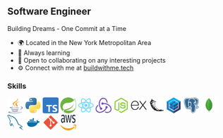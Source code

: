 Software Engineer
-----------------
Building Dreams - One Commit at a Time

* 🌍 Located in the New York Metropolitan Area
* 🧠 Always learning
* 🤝 Open to collaborating on any interesting projects
* ⚙️ Connect with me at [buildwithme.tech](https://buildwithme.tech/)
<!-- * 📫 You can contact me at [tony@buildwithme.tech](mailto:tony@buildwithme.tech) -->

### Skills

<p align="left">
<a href="https://www.java.com/en/" target="_blank" rel="noreferrer"><img src="https://raw.githubusercontent.com/triplegdev/readme-generator/main/public/icons/skills/java-colored.svg" width="36" height="36" alt="Java" /></a>
<a href="https://www.python.org/" target="_blank" rel="noreferrer"><img src="https://raw.githubusercontent.com/triplegdev/readme-generator/main/public/icons/skills/python-colored.svg" width="36" height="36" alt="Python" /></a>
<!-- <a href="https://developer.mozilla.org/en-US/docs/Web/JavaScript" target="_blank" rel="noreferrer"><img src="https://raw.githubusercontent.com/triplegdev/readme-generator/main/public/icons/skills/javascript-colored.svg" width="36" height="36" alt="JavaScript" /></a> -->
<a href="https://www.typescriptlang.org/" target="_blank" rel="noreferrer"><img src="https://raw.githubusercontent.com/triplegdev/readme-generator/main/public/icons/skills/typescript-colored.svg" width="36" height="36" alt="TypeScript" /></a>
<!-- <a href="https://developer.mozilla.org/en-US/docs/Glossary/HTML5" target="_blank" rel="noreferrer"><img src="https://raw.githubusercontent.com/triplegdev/readme-generator/main/public/icons/skills/html5-colored.svg" width="36" height="36" alt="HTML5" /></a>
<a href="https://www.w3.org/TR/CSS/#css" target="_blank" rel="noreferrer"><img src="https://raw.githubusercontent.com/triplegdev/readme-generator/main/public/icons/skills/css3-colored.svg" width="36" height="36" alt="CSS3" /></a> -->
<a href="https://spring.io/" target="_blank" rel="noreferrer"><img src="https://raw.githubusercontent.com/triplegdev/readme-generator/main/public/icons/skills/spring-colored.svg" width="36" height="36" alt="Spring" /></a>
<a href="https://reactjs.org/" target="_blank" rel="noreferrer"><img src="https://raw.githubusercontent.com/triplegdev/readme-generator/main/public/icons/skills/react-colored.svg" width="36" height="36" alt="React" /></a>
<!-- <a href="https://nextjs.org/docs" target="_blank" rel="noreferrer"><img src="https://raw.githubusercontent.com/triplegdev/readme-generator/main/public/icons/skills/nextjs-colored.svg" width="36" height="36" alt="NextJs" /></a> -->
<a href="https://redux.js.org/" target="_blank" rel="noreferrer"><img src="https://raw.githubusercontent.com/triplegdev/readme-generator/main/public/icons/skills/redux-colored.svg" width="36" height="36" alt="Redux" /></a>
<!-- <a href="https://tailwindcss.com/" target="_blank" rel="noreferrer"><img src="https://raw.githubusercontent.com/triplegdev/readme-generator/main/public/icons/skills/tailwindcss-colored.svg" width="36" height="36" alt="TailwindCSS" /></a> -->
<!-- <a href="https://sass-lang.com/" target="_blank" rel="noreferrer"><img src="https://raw.githubusercontent.com/triplegdev/readme-generator/main/public/icons/skills/sass-colored.svg" width="36" height="36" alt="Sass" /></a> -->
<!-- <a href="https://getbootstrap.com/" target="_blank" rel="noreferrer"><img src="https://raw.githubusercontent.com/triplegdev/readme-generator/main/public/icons/skills/bootstrap-colored.svg" width="36" height="36" alt="Bootstrap" /></a> -->
<a href="https://nodejs.org/en/" target="_blank" rel="noreferrer"><img src="https://raw.githubusercontent.com/triplegdev/readme-generator/main/public/icons/skills/nodejs-colored.svg" width="36" height="36" alt="NodeJS" /></a>
<a href="https://expressjs.com/" target="_blank" rel="noreferrer"><img src="https://raw.githubusercontent.com/triplegdev/readme-generator/main/public/icons/skills/express-colored.svg" width="36" height="36" alt="Express" /></a>
<a href="https://flask.palletsprojects.com/en/2.0.x/" target="_blank" rel="noreferrer"><img src="https://raw.githubusercontent.com/triplegdev/readme-generator/main/public/icons/skills/flask-colored.svg" width="36" height="36" alt="Flask" /></a>
<a href="https://sequelize.org/" target="_blank" rel="noreferrer"><img src="https://raw.githubusercontent.com/triplegdev/readme-generator/main/public/icons/skills/sequelize-colored.svg" width="36" height="36" alt="Sequelize" /></a>
<!-- <a href="https://www.sqlalchemy.org/" target="_blank" rel="noreferrer"><img src="https://raw.githubusercontent.com/triplegdev/readme-generator/main/public/icons/skills/sqlalchemy-colored.svg" width="36" height="36" alt="SQLAlchemy" /></a> -->
<a href="https://www.postgresql.org/" target="_blank" rel="noreferrer"><img src="https://raw.githubusercontent.com/triplegdev/readme-generator/main/public/icons/skills/postgresql-colored.svg" width="36" height="36" alt="PostgreSQL" /></a>
<a href="https://www.mongodb.com/" target="_blank" rel="noreferrer"><img src="https://raw.githubusercontent.com/triplegdev/readme-generator/main/public/icons/skills/mongodb-colored.svg" width="36" height="36" alt="MongoDB" /></a>
<a href="https://www.mysql.com/" target="_blank" rel="noreferrer"><img src="https://raw.githubusercontent.com/triplegdev/readme-generator/main/public/icons/skills/mysql-colored.svg" width="36" height="36" alt="MySQL" /></a>
<a href="https://www.docker.com/" target="_blank" rel="noreferrer"><img src="https://raw.githubusercontent.com/triplegdev/readme-generator/main/public/icons/skills/docker-colored.svg" width="36" height="36" alt="Docker" /></a>
<a href="https://git-scm.com/" target="_blank" rel="noreferrer"><img src="https://raw.githubusercontent.com/triplegdev/readme-generator/main/public/icons/skills/git-colored.svg" width="36" height="36" alt="Git" /></a>
<a href="https://git-scm.com/" target="_blank" rel="noreferrer"><img src="https://raw.githubusercontent.com/triplegdev/readme-generator/main/public/icons/skills/aws-colored.svg" width="36" height="36" alt="AWS" /></a>
<!-- <a href="https://code.visualstudio.com/" target="_blank" rel="noreferrer"><img src="https://raw.githubusercontent.com/triplegdev/readme-generator/main/public/icons/skills/vscode-colored.svg" width="36" height="36" alt="VSCode" /></a> -->
<!-- <a href="https://www.adobe.com/uk/products/photoshop.html" target="_blank" rel="noreferrer"><img src="https://raw.githubusercontent.com/triplegdev/readme-generator/main/public/icons/skills/photoshop-colored.svg" width="36" height="36" alt="Photoshop" /></a>
<a href="https://www.figma.com/" target="_blank" rel="noreferrer"><img src="https://raw.githubusercontent.com/triplegdev/readme-generator/main/public/icons/skills/figma-colored.svg" width="36" height="36" alt="Figma" /></a> -->
</p>


<!-- [![Top Langs](https://github-readme-stats.vercel.app/api/top-langs/?username=triplegdev&layout=compact)](https://github.com/anuraghazra/github-readme-stats) -->
